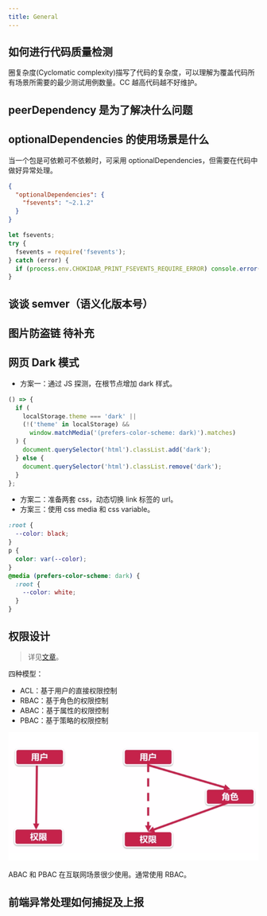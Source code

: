 ```yaml
---
title: General
---
```


## 如何进行代码质量检测

圈复杂度(Cyclomatic complexity)描写了代码的复杂度，可以理解为覆盖代码所有场景所需要的最少测试用例数量。CC 越高代码越不好维护。

## peerDependency 是为了解决什么问题

## optionalDependencies 的使用场景是什么

当一个包是可依赖可不依赖时，可采用 optionalDependencies，但需要在代码中做好异常处理。

```json
{
  "optionalDependencies": {
    "fsevents": "~2.1.2"
  }
}
```

```js
let fsevents;
try {
  fsevents = require('fsevents');
} catch (error) {
  if (process.env.CHOKIDAR_PRINT_FSEVENTS_REQUIRE_ERROR) console.error(error);
}
```

## 谈谈 semver（语义化版本号）

## 图片防盗链 <Badge>待补充</Badge>

## 网页 Dark 模式

- 方案一：通过 JS 探测，在根节点增加 dark 样式。

```js
() => {
  if (
    localStorage.theme === 'dark' ||
    (!('theme' in localStorage) &&
      window.matchMedia('(prefers-color-scheme: dark)').matches)
  ) {
    document.querySelector('html').classList.add('dark');
  } else {
    document.querySelector('html').classList.remove('dark');
  }
};
```

- 方案二：准备两套 css，动态切换 link 标签的 url。
- 方案三：使用 css media 和 css variable。

```css
:root {
  --color: black;
}
p {
  color: var(--color);
}
@media (prefers-color-scheme: dark) {
  :root {
    --color: white;
  }
}
```

## 权限设计

> 详见[文章](https://shuwoom.com/?p=3041)。

四种模型：

- ACL：基于用户的直接权限控制
- RBAC：基于角色的权限控制
- ABAC：基于属性的权限控制
- PBAC：基于策略的权限控制

![](../../public/images/authmodel.png)

ABAC 和 PBAC 在互联网场景很少使用。通常使用 RBAC。

## 前端异常处理如何捕捉及上报

<!-- 　　我做了 XX 项目重构，用了 XX 技术方案，克服了 XX 的困难，最终让 XX 这类需求变更可以短平快的被消化，极速研发、快速上线、且数据采集也做到了标准化，研发成本大大降低，数据积累增长迅速，比如 XX ，最后在 XX 产品线中开始推广。 -->
<!--     1. 哪个项目让你最满意、代表你的最高水平？如何做的？ -->
<!-- 　　2. 让你印象最深刻的一个（技术）难点，害的你搞了很久，最后怎么解的，有什么心得？ -->
<!-- 　　3. 你做的时间最久的一个项目（或产品），你看到这个项目有哪些问题，你能做什么？ -->
<!-- 　　4. 你能给我们团队或者产品带来什么？ -->
